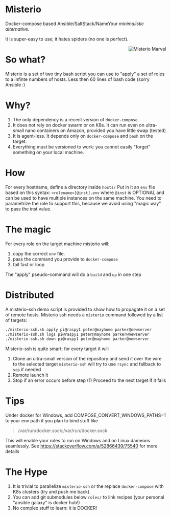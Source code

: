 # Misterio
Docker-compose based Ansible/SaltStack/NameYour *minimalistic alternative*.

It is super-easy to use; it hates spiders (no one is perfect).

<img align="right"   src="https://gioorgi.com/wp-content/uploads/2020/07/misterio-300x170.png" alt="Misterio Marvel" >

# So what?
Misterio is a set of two tiny bash script you can use to "apply" a set of roles to a infinte numbers of hosts.
Less then 60 lines of bash code (sorry Ansible :)

# Why?
1. The only dependency is a recent version of `docker-compose`.
2. It does not rely on docker swarm or on K8s. It can run even on ultra-small nano containers on Amazon, provided you have little swap (tested)
3. It is agent-less. It depends only on `docker-compose` and `bash` on the target.
4. Everything must be versioned to work: you cannot easily "forget" something on your local machine.



# How
For every hostname, define a directory inside `hosts/`
Put in it an `env` file based on this syntax:
    `<rolename>[@inst].env`
where `@inst` is OPTIONAL and can be used to have multiple instances on the same machine.
You need to parametrize the role to support this, because we avoid using "magic way" to pass the inst value.

# The magic
For every role on the target machine misterio will:
1. copy the correct `env` file.
2. pass the command you provide to `docker-compose`
3. fail fast or loop

The "apply" pseudo-command will do a `build` and `up` in one step


# Distributed 
A misterio-ssh demo script is provided to show how to propagate it on a set of remote hosts.
Misterio ssh needs a `misterio` command followed by a list of targets:

```bash
./misterio-ssh.sh apply pi@raspy1 peter@mayhome parker@newserver
./misterio-ssh.sh logs pi@raspy1 peter@mayhome parker@newserver
./misterio-ssh.sh down pi@raspy1 peter@mayhome parker@newserver
```

Misterio-ssh is quite smart; for every target it will
1. Clone an ultra-small version of the repository and send it over the wire to the selected target
   `misterio-ssh` will try to use `rsync` and fallback to `scp` if needed
2. Remote launch it
3. Stop if an error occurs before step (1)
   Proceed to the next target if it fails


# Tips
Under docker for Windows, add
COMPOSE_CONVERT_WINDOWS_PATHS=1
to your env path if you plan to bind stuff like
> /var/run/docker.sock:/var/run/docker.sock

This will enable your roles to run on Windows and on Linux dameons seamlessly.
See https://stackoverflow.com/a/52866439/75540 for more details

# The Hype
1. It is trivial to parallelize `misterio-ssh` or the replace `docker-compose` with K8s clusters (try and push me back).
2. You can add git submodules below `roles/` to link recipes (your personal "ansible galaxy" is docker hub!)
3. No complex stuff to learn: it is DOCKER!

